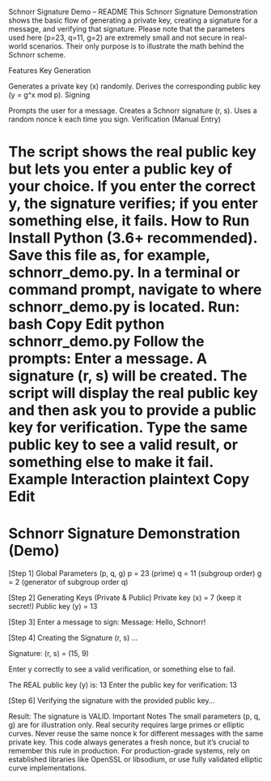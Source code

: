 Schnorr Signature Demo – README
This Schnorr Signature Demonstration shows the basic flow of generating a private key, creating a signature for a message, and verifying that signature. Please note that the parameters used here (p=23, q=11, g=2) are extremely small and not secure in real-world scenarios. Their only purpose is to illustrate the math behind the Schnorr scheme.

Features
Key Generation

Generates a private key (x) randomly.
Derives the corresponding public key (y = g^x mod p).
Signing

Prompts the user for a message.
Creates a Schnorr signature (r, s).
Uses a random nonce k each time you sign.
Verification (Manual Entry)

The script shows the real public key but lets you enter a public key of your choice.
If you enter the correct y, the signature verifies; if you enter something else, it fails.
How to Run
Install Python (3.6+ recommended).
Save this file as, for example, schnorr_demo.py.
In a terminal or command prompt, navigate to where schnorr_demo.py is located.
Run:
bash
Copy
Edit
python schnorr_demo.py
Follow the prompts:
Enter a message.
A signature (r, s) will be created.
The script will display the real public key and then ask you to provide a public key for verification.
Type the same public key to see a valid result, or something else to make it fail.
Example Interaction
plaintext
Copy
Edit
==========================================
  Schnorr Signature Demonstration (Demo)
==========================================

[Step 1] Global Parameters (p, q, g)
  p = 23 (prime)
  q = 11 (subgroup order)
  g = 2 (generator of subgroup order q)

[Step 2] Generating Keys (Private & Public)
  Private key (x) = 7   (keep it secret!)
  Public key (y)  = 13

[Step 3] Enter a message to sign:
Message: Hello, Schnorr!

[Step 4] Creating the Signature (r, s)
  ...

Signature: (r, s) = (15, 9)

Enter y correctly to see a valid verification, or something else to fail.

The REAL public key (y) is: 13
Enter the public key for verification: 13

[Step 6] Verifying the signature with the provided public key...

Result: The signature is VALID.
Important Notes
The small parameters (p, q, g) are for illustration only. Real security requires large primes or elliptic curves.
Never reuse the same nonce k for different messages with the same private key. This code always generates a fresh nonce, but it’s crucial to remember this rule in production.
For production-grade systems, rely on established libraries like OpenSSL or libsodium, or use fully validated elliptic curve implementations.
